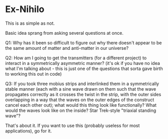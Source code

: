 # Ex-Nihilo

This is as simple as not.

Basic idea sprang from asking several questions at once.

Q1: Why has it been so difficult to figure out why there doesn't appear to be the same amount of matter and anti-matter in our universe?

Q2: How am I going to get the transmitters (for a different project) to interact in a symmetrically asymmetric manner? (it's ok if you have no idea what I'm talking about - this is just one of the questions that sorta gave birth to working this out in code)

Q3: If you took three mobius strips and interlinked them in a symmetrically stable manner (each with a sine wave drawn on them such that the wave propagates correctly as it crosses the twist in the strip, with the outer sides overlapping in a way that the waves on the outer edges of the construct cancel each other out); what would this thing look like functionally? What would the waves look like on the inside? Star Trek-style "triaxial standing wave"?


That's about it. If you want to use this (probably useless for most applications), go for it.
